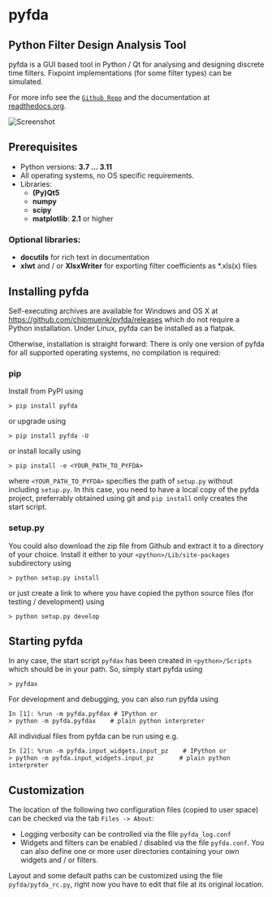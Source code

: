 pyfda
======
## Python Filter Design Analysis Tool

pyfda is a GUI based tool in Python / Qt for analysing and designing discrete time filters. Fixpoint implementations (for some filter types) can be simulated. 

For more info see the [`Github Repo`](https://github.com/chipmuenk/pyfda) and the documentation at [readthedocs.org](https://pyfda.readthedocs.io/en/latest/).

![Screenshot](https://github.com/chipmuenk/pyfda/raw/develop/img/pyFDA_screenshot_3.png)

## Prerequisites

* Python versions: **3.7 ... 3.11**
* All operating systems, no OS specific requirements.
* Libraries:
  * **(Py)Qt5**
  * **numpy**
  * **scipy**
  * **matplotlib**: **2.1** or higher

### Optional libraries:
* **docutils** for rich text in documentation
* **xlwt** and / or **XlsxWriter** for exporting filter coefficients as *.xls(x) files

## Installing pyfda
Self-executing archives are available for Windows and OS X at https://github.com/chipmuenk/pyfda/releases which do not require a Python installation. Under Linux, pyfda can be installed as a flatpak. 

Otherwise, installation is straight forward: There is only one version of pyfda for all supported operating systems, no compilation is required:

### pip
Install from PyPI using

    > pip install pyfda

or upgrade using

    > pip install pyfda -U
	
or install locally using

    > pip install -e <YOUR_PATH_TO_PYFDA>
	
where `<YOUR_PATH_TO_PYFDA>` specifies the path of `setup.py` without including `setup.py`. 
In this case, you need to have a local copy of the pyfda project, preferrably obtained using git and `pip install` only creates the start script.

### setup.py   
You could also download the zip file from Github and extract it to a directory of your choice. Install it either to your `<python>/Lib/site-packages` subdirectory using

    > python setup.py install

or just create a link to where you have copied the python source files (for testing / development) using

    > python setup.py develop

## Starting pyfda
In any case, the start script `pyfdax` has been created in `<python>/Scripts` which should be in your path. So, simply start pyfda using

    > pyfdax

For development and debugging, you can also run pyfda using

    In [1]: %run -m pyfda.pyfdax # IPython or
    > python -m pyfda.pyfdax    # plain python interpreter
    
All individual files from pyfda can be run using e.g.

    In [2]: %run -m pyfda.input_widgets.input_pz    # IPython or 
    > python -m pyfda.input_widgets.input_pz       # plain python interpreter
   
## Customization

The location of the following two configuration files (copied to user space) can be checked via the tab `Files -> About`:

- Logging verbosity can be controlled via the file `pyfda_log.conf` 
- Widgets and filters can be enabled / disabled via the file `pyfda.conf`. You can also define one or more user directories containing your own widgets and / or filters.

Layout and some default paths can be customized using the file `pyfda/pyfda_rc.py`, right now you have to edit that file at its original location.

